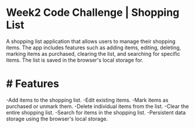 # Week2 Code Challenge | Shopping List
A shopping list application that allows users to manage their shopping items. The app includes features such as adding items, editing, deleting, marking items as purchased, clearing the list, and searching for specific items. The list is saved in the browser's local storage for.
# # Features
-Add items to the shopping list.
-Edit existing items.
-Mark items as purchased or unmark them.
-Delete individual items from the list.
-Clear the entire shopping list.
-Search for items in the shopping list.
-Persistent data storage using the browser's local storage.
